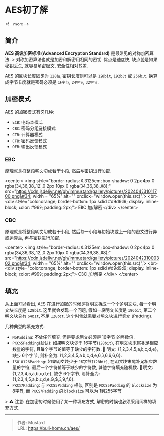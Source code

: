 # AES初了解


&lt;!--more--&gt;

## 简介
**AES 高级加密标准 (Advanced Encryption Standard)** 是最常见的对称加密算法. 
&gt; 对称加密算法也就是加密和解密用相同的密钥. 优点是速度快, 缺点就是如果秘钥丢失, 就容易解密密文, 安全性相对较差. 

AES 的区块长度固定为 `128位`, 密钥长度则可以是 `128bit`, `192bit` 或 `256bit`. 换算成字节长度就是密码必须是 `16字节`, `24字节`, `32字节`. 

## 加密模式
AES 的加密模式有这几种:
* `ECB`: 电码本模式
* `CBC`: 密码分组链接模式
* `CTR`: 计算器模式
* `CFB`: 密码反馈模式
* `OFB`: 输出反馈模式

### EBC
原理就是将整段明文切成若干小段, 然后与密钥进行加密. 

&lt;center&gt;     &lt;img style=&#34;border-radius: 0.3125em;     box-shadow: 0 2px 4px 0 rgba(34,36,38,.12),0 2px 10px 0 rgba(34,36,38,.08);&#34;      src=&#34;https://cdn.jsdelivr.net/gh/immustard/gallery/pictures/202404231011700.png&#34; width = &#34;65%&#34; alt=&#34;&#34; onclick=&#34;window.open(this.src)&#34;/&gt;     &lt;br&gt;     &lt;div style=&#34;color:orange; border-bottom: 1px solid #d9d9d9;     display: inline-block;     color: #999;     padding: 2px;&#34;&gt;       EBC 加/解密   	&lt;/div&gt; &lt;/center&gt;

### CBC
原理就是将整段明文切成若干小段, 然后每一小段与初始块或上一段的密文进行异或运算后, 再与密钥进行加密. 

&lt;center&gt;     &lt;img style=&#34;border-radius: 0.3125em;     box-shadow: 0 2px 4px 0 rgba(34,36,38,.12),0 2px 10px 0 rgba(34,36,38,.08);&#34;      src=&#34;https://cdn.jsdelivr.net/gh/immustard/gallery/pictures/202404231000302.png&#34; width = &#34;65%&#34; alt=&#34;&#34; onclick=&#34;window.open(this.src)&#34;/&gt;     &lt;br&gt;     &lt;div style=&#34;color:orange; border-bottom: 1px solid #d9d9d9;     display: inline-block;     color: #999;     padding: 2px;&#34;&gt;       CBC 加/解密   	&lt;/div&gt; &lt;/center&gt;

## 填充
从上面可以看出, AES 在进行加密的时候是将明文拆成一个个的明文块, 每一个明文块长度是 `128bit`. 这里就会发现一个问题, 假如一段明文长度是 `196bit`, 第二个明文块只有 `64bit`, 不足 `128bit`. 这个时候就需要对明文块进行填充 (Padding).

几种典型的填充方式: 
* `NoPadding`: 不做任何填充, 但是要求明文必须是 16字节 的整数倍.
* `PKCS5Padding`(默认): 如果明文块少于 16字节(`128bit`), 在明文块末尾补足相应数量的字符, 且每个字节的值等于缺少的字符数. 🌰 明文: {1,2,3,4,5,a,b,c,d,e}, 缺少 6个字节, 则补全为: {1,2,3,4,5,a,b,c,d,e,6,6,6,6,6,6}.
* `ISO10126Padding`: 如果明文块少于 16字节(`128bit`), 在明文块末尾补足相应数量的字符, 最后一个字符值等于缺少的字符数, 其他字符填充随机数. 🌰 明文: {1,2,3,4,5,a,b,c,d,e}, 缺少 6个字节, 则补全为: {1,2,3,4,5,a,b,c,d,e,G,$,3,9,f,6}.
* `PKCS7Padding`: 与 `PKCS5Padding` 相似, 区别是 `PKCS5Padding` 的 `blocksize` 为 8字节, 而 `PKCS7Padding` 的 `blocksize` 可以为 1到255字节

&gt; ⚠ 注意: 在加密的时候使用了某一种填充方式, 解密的时候也必须采用同样的填充方式. 


---

> 作者: Mustard  
> URL: https://buli-home.cn/aes/  

